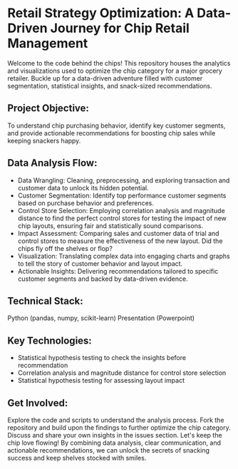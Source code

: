 # Retail Strategy Optimization: A Data-Driven Journey for Chip Retail Management
Welcome to the code behind the chips! This repository houses the analytics and visualizations used to optimize the chip category for a major grocery retailer. Buckle up for a data-driven adventure filled with customer segmentation, statistical insights, and snack-sized recommendations.

## Project Objective:

To understand chip purchasing behavior, identify key customer segments, and provide actionable recommendations for boosting chip sales while keeping snackers happy.

## Data Analysis Flow:

- Data Wrangling: Cleaning, preprocessing, and exploring transaction and customer data to unlock its hidden potential.
- Customer Segmentation: Identify top performance customer segments based on purchase behavior and preferences. 
- Control Store Selection: Employing correlation analysis and magnitude distance to find the perfect control stores for testing the impact of new chip layouts, ensuring fair and statistically sound comparisons.
- Impact Assessment: Comparing sales and customer data of trial and control stores to measure the effectiveness of the new layout. Did the chips fly off the shelves or flop?
- Visualization: Translating complex data into engaging charts and graphs to tell the story of customer behavior and layout impact.
- Actionable Insights: Delivering recommendations tailored to specific customer segments and backed by data-driven evidence. 

## Technical Stack:
Python (pandas, numpy, scikit-learn)
Presentation (Powerpoint)

## Key Technologies:
- Statistical hypothesis testing to check the insights before recommendation
- Correlation analysis and magnitude distance for control store selection
- Statistical hypothesis testing for assessing layout impact

## Get Involved:
Explore the code and scripts to understand the analysis process.
Fork the repository and build upon the findings to further optimize the chip category.
Discuss and share your own insights in the issues section.
Let's keep the chip love flowing! By combining data analysis, clear communication, and actionable recommendations, we can unlock the secrets of snacking success and keep shelves stocked with smiles.
